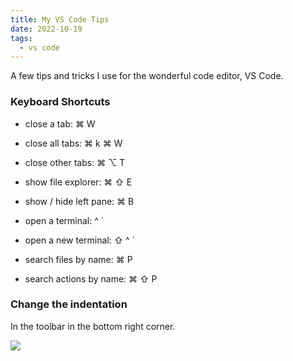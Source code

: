 ```yaml
---
title: My VS Code Tips
date: 2022-10-19
tags:
  - vs code
---
```


A few tips and tricks I use for the wonderful code editor, VS Code.

### Keyboard Shortcuts

- close a tab: ⌘ W

- close all tabs: ⌘ k ⌘ W

- close other tabs: ⌘ ⌥ T

- show file explorer: ⌘ ⇧ E

- show / hide left pane: ⌘ B

- open a terminal: ^ `

- open a new terminal: ⇧ ^ `

- search files by name: ⌘ P

- search actions by name: ⌘ ⇧ P

### Change the indentation

In the toolbar in the bottom right corner.

![](https://s3.us-west-2.amazonaws.com/secure.notion-static.com/e655c596-1040-4dac-b2d3-2c998f9dcc83/Untitled.png?X-Amz-Algorithm=AWS4-HMAC-SHA256&X-Amz-Content-Sha256=UNSIGNED-PAYLOAD&X-Amz-Credential=AKIAT73L2G45EIPT3X45%2F20230122%2Fus-west-2%2Fs3%2Faws4_request&X-Amz-Date=20230122T012935Z&X-Amz-Expires=3600&X-Amz-Signature=116e746127263be12d46ae8cbb9a2ae8d179fb3f5fefff4e5cee6075a6105acd&X-Amz-SignedHeaders=host&x-id=GetObject)

